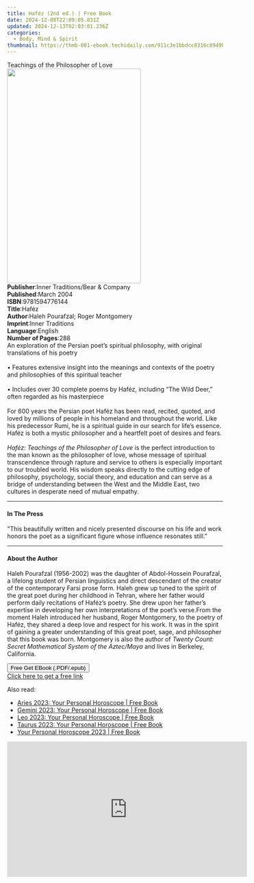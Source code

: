 ```yaml
---
title: Haféz (2nd ed.) | Free Book
date: 2024-12-08T22:09:05.831Z
updated: 2024-12-13T02:03:01.236Z
categories:
  - Body, Mind & Spirit
thumbnail: https://thmb-001-ebook.techidaily.com/911c3e1bbdcc8316c8949b264c2299402240a6db596f28ade332fe102f448c06.jpg
---
```

<main id="book-container">
  <div class="flex flex-col">
    <div class="book-brief flex-1 py-6 px-4 sm:p-6 md:py-10 md:px-8">
      <!-- brief-->
      <div class="book-brief-main">Teachings of the Philosopher of Love</div>
    </div>
    <div
      class="book-meta-info flex-1 grid gap-4 col-start-1 col-end-3 row-start-1 sm:mb-6 sm:grid-cols-4 lg:gap-6 lg:col-start-2 lg:row-end-6 lg:row-span-6 lg:mb-0"
    >
      <div
        class="book-meta-info-left place-content-center mt-4 p-4 text-sm leading-6 col-start-2 col-span-2 dark:text-slate-400"
      >
        <img
          class="w-full h-500 object-cover rounded-lg sm:h-255 sm:col-span-2 lg:col-span-full"
          src="https://img-001-ebook.techidaily.com/4629f8406d8e690c2b2f651278106b0bd224326db6cc378483a499563069ac41.jpg"
          alt=""
          width="312"
          height="500"
        />
      </div>
      <div
        class="book-meta-info-right mt-2 col-start-1 row-start-2 col-span-3 self-center"
      >
        <!-- meta data  -->
        <div class="flex flex-col px-4 md:px-8">
          <div class="flex-1">
            <strong>Publisher</strong>:<span class="px-2"
              >Inner Traditions/Bear &amp; Company</span
            >
          </div>
          <div class="flex-1">
            <strong>Published</strong>:<span class="px-2">March 2004</span>
          </div>
          <div class="flex-1">
            <strong>ISBN</strong>:<span class="px-2">9781594776144</span>
          </div>
          <div class="flex-1">
            <strong>Title</strong>:<span class="px-2">Haféz</span>
          </div>
          <div class="flex-1">
            <strong>Author</strong>:<span class="px-2"
              >Haleh Pourafzal; Roger Montgomery</span
            >
          </div>
          <div class="flex-1">
            <strong>Imprint</strong>:<span class="px-2">Inner Traditions</span>
          </div>
          <div class="flex-1">
            <strong>Language</strong>:<span class="px-2">English</span>
          </div>
          <div class="flex-1">
            <strong>Number of Pages</strong>:<span class="px-2">288</span>
          </div>
        </div>
      </div>
    </div>
    <div class="book-description flex-1 py-6 px-4 sm:p-6 md:py-10 md:px-8">
      <div class="book-description-main">
        <div accordion-content="" id="description">
          An exploration of the Persian poet’s spiritual philosophy, with
          original translations of his poetry <br /><br />• Features extensive
          insight into the meanings and contexts of the poetry and philosophies
          of this spiritual teacher<br /><br />• Includes over 30 complete poems
          by Haféz, including “The Wild Deer,” often regarded as his
          masterpiece<br /><br />For 600 years the Persian poet Haféz has been
          read, recited, quoted, and loved by millions of people in his homeland
          and throughout the world. Like his predecessor Rumi, he is a spiritual
          guide in our search for life’s essence. Haféz is both a mystic
          philosopher and a heartfelt poet of desires and fears.<br /><br /><i
            >Haféz: Teachings of the Philosopher of Love</i
          >
          is the perfect introduction to the man known as the philosopher of
          love, whose message of spiritual transcendence through rapture and
          service to others is especially important to our troubled world. His
          wisdom speaks directly to the cutting edge of philosophy, psychology,
          social theory, and education and can serve as a bridge of
          understanding between the West and the Middle East, two cultures in
          desperate need of mutual empathy.
        </div>
        <div class="accordion-fader"></div>
      </div>
    </div>
    <div class="book-excerpts flex-1 py-6 px-4 sm:p-6 md:py-10 md:px-8">
      <!-- excerpts-->
      <div class="book-excerpts-main">
        <hr />
        <h4 class="placeholder placeholder-heading">
          <span>In The Press</span>
        </h4>
        <p>
          "This beautifully written and nicely presented discourse on his life
          and work honors the poet as a significant figure whose influence
          resonates still."
        </p>
      </div>
    </div>
    <div class="book-about-author flex-1 py-6 px-4 sm:p-6 md:py-10 md:px-8">
      <!-- about author-->
      <div class="book-main-author-main">
        <hr />
        <h4 class="placeholder placeholder-heading">
          <span>About the Author</span>
        </h4>
        <p>
          Haleh Pourafzal (1956-2002) was the daughter of Abdol-Hossein
          Pourafzal, a lifelong student of Persian linguistics and direct
          descendant of the creator of the contemporary Farsi prose form. Haleh
          grew up tuned to the spirit of the great poet during her childhood in
          Tehran, where her father would perform daily recitations of Haféz’s
          poetry. She drew upon her father’s expertise in developing her own
          interpretations of the poet’s verse.From the moment Haleh introduced
          her husband, Roger Montgomery, to the poetry of Haféz, they shared a
          deep love and respect for his work. It was in the spirit of gaining a
          greater understanding of this great poet, sage, and philosopher that
          this book was born. Montgomery is also the author of
          <i>Twenty Count: Secret Mathematical System of the Aztec/Maya </i>and
          lives in Berkeley, California.
        </p>
      </div>
    </div>
    <div class="book-free-get flex-1 py-6 px-4 sm:p-6 md:py-10 md:px-8">
      <button
        id="btn-free-get"
        class="bg-blue-500 hover:bg-blue-700 text-white font-bold py-2 px-4 rounded"
      >
        Free Get EBook (.PDF/.epub)
      </button>
      <div id="countdown-display" class="px-2 text-lg mt-2"></div>
      <a
        id="free-link"
        class="hidden bg-blue-500 hover:bg-blue-700 text-white font-bold py-2 px-4 rounded"
        href="https://www.ebooks.com/en-us/book/95782225/haf-z/haleh-pourafzal/"
        target="_blank"
        >Click here to get a free link</a
      >
    </div>
    <script>
      let countdownTime = 0;
      let countdownInterval = null;
      document
        .getElementById('btn-free-get')
        .addEventListener('click', startCountdown);
      function startCountdown() {
        countdownTime = new Date().getTime() + 60000 * 3;
        countdownInterval = setInterval(updateCountdown, 1000);
        document.getElementById('btn-free-get').disabled = true;
        document
          .getElementById('btn-free-get')
          .classList.add('bg-gray-500', 'cursor-not-allowed');
      }
      function updateCountdown() {
        let currentTime = new Date().getTime();
        let timeLeft = countdownTime - currentTime;
        let secondsLeft = Math.floor(timeLeft / 1000);
        document.getElementById('countdown-display').innerHTML =
          `Remaining time: ${secondsLeft} seconds.`;
        if (secondsLeft <= 0) {
          clearInterval(countdownInterval);
          document.getElementById('btn-free-get').classList.add('hidden');
          document.getElementById('free-link').classList.remove('hidden');
          document.getElementById('countdown-display').innerHTML = '';
        }
      }
    </script>
  </div>
</main>

<ins class="adsbygoogle"
      style="display:block"
      data-ad-client="ca-pub-7571918770474297"
      data-ad-slot="8358498916"
      data-ad-format="auto"
      data-full-width-responsive="true"></ins>
    

<span class="atpl-alsoreadstyle">Also read:</span>
<div><ul>
<li><a href="https://novels-ebooks.techidaily.com/210440309-9780008520373-aries-2023-your-personal-horoscope/"><u>Aries 2023: Your Personal Horoscope | Free Book</u></a></li>
<li><a href="https://novels-ebooks.techidaily.com/210440308-9780008520397-gemini-2023-your-personal-horoscope/"><u>Gemini 2023: Your Personal Horoscope | Free Book</u></a></li>
<li><a href="https://novels-ebooks.techidaily.com/210440310-9780008520410-leo-2023-your-personal-horoscope/"><u>Leo 2023: Your Personal Horoscope | Free Book</u></a></li>
<li><a href="https://novels-ebooks.techidaily.com/210440311-9780008520380-taurus-2023-your-personal-horoscope/"><u>Taurus 2023: Your Personal Horoscope | Free Book</u></a></li>
<li><a href="https://novels-ebooks.techidaily.com/210440307-9780008520366-your-personal-horoscope-2023/"><u>Your Personal Horoscope 2023 | Free Book</u></a></li>
</ul></div>

<!-- affiliate ads begin -->
<iframe width="560" height="315" src="https://www.youtube.com/embed/oP8grXxuy2o?si=uIRNhTYbecTcaC7J" title="YouTube video player" frameborder="0" allow="accelerometer; autoplay; clipboard-write; encrypted-media; gyroscope; picture-in-picture; web-share" referrerpolicy="strict-origin-when-cross-origin" allowfullscreen></iframe>
<!-- affiliate ads end -->

